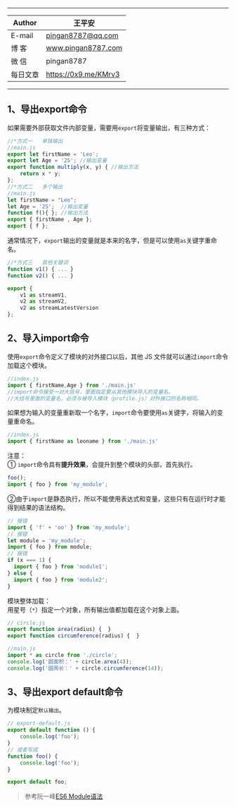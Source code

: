 ****
|Author|王平安|
|---|---
|E-mail|pingan8787@qq.com
|博  客|www.pingan8787.com
|微  信|pingan8787
|每日文章|https://0x9.me/KMrv3
****

## 1、导出export命令
如果需要外部获取文件内部变量，需要用`export`将变量输出，有三种方式：  
```js
//*方式一   单独输出
//main.js
export let firstName = 'Leo';
export let Age = '25'; //输出变量
export function multiply(x, y) { //输出方法
    return x * y;
};
//*方式二   多个输出
//main.js
let firstName = "Leo";
let Age = '25';  //输出变量
function f(){ }; //输出方法
export { firstName , Age };
export { f };
```

通常情况下，`export`输出的变量就是本来的名字，但是可以使用`as`关键字重命名。  
```js
//*方式三   其他关键词
function v1() { ... }
function v2() { ... }

export {
    v1 as streamV1,
    v2 as streamV2,
    v2 as streamLatestVersion
};
```

## 2、导入import命令
使用`export`命令定义了模块的对外接口以后，其他 JS 文件就可以通过`import`命令加载这个模块。  
```js
//index.js
import { firstName,Age } from './main.js'
//import命令接受一对大括号，里面指定要从其他模块导入的变量名。
//大括号里面的变量名，必须与被导入模块（profile.js）对外接口的名称相同。
```
如果想为输入的变量重新取一个名字，`import`命令要使用`as`关键字，将输入的变量重命名。  
```js
//index.js
import { firstName as leoname } from './main.js'
```
注意：   
① `import`命令具有**提升效果**，会提升到整个模块的头部，首先执行。    
```js
foo();
import { foo } from 'my_module';
```
②由于`import`是静态执行，所以不能使用表达式和变量，这些只有在运行时才能得到结果的语法结构。   
```js
// 报错
import { 'f' + 'oo' } from 'my_module';
// 报错
let module = 'my_module';
import { foo } from module;
// 报错
if (x === 1) {
  import { foo } from 'module1';
} else {
  import { foo } from 'module2';
}
```
模块整体加载：  
用星号（`*`）指定一个对象，所有输出值都加载在这个对象上面。  
```js
// circle.js
export function area(radius) {  }
export function circumference(radius) {  }
```

```js
//main.js
import * as circle from './circle';
console.log('圆面积：' + circle.area(4));
console.log('圆周长：' + circle.circumference(14));
```

## 3、导出export default命令
为模块制定`默认输出`。  
```js
// export-default.js
export default function () {
    console.log('foo');
}
// 或者写成
function foo() {
    console.log('foo');
}

export default foo;
```

> 参考阮一峰[ES6 Module语法](http://es6.ruanyifeng.com/#docs/module)
